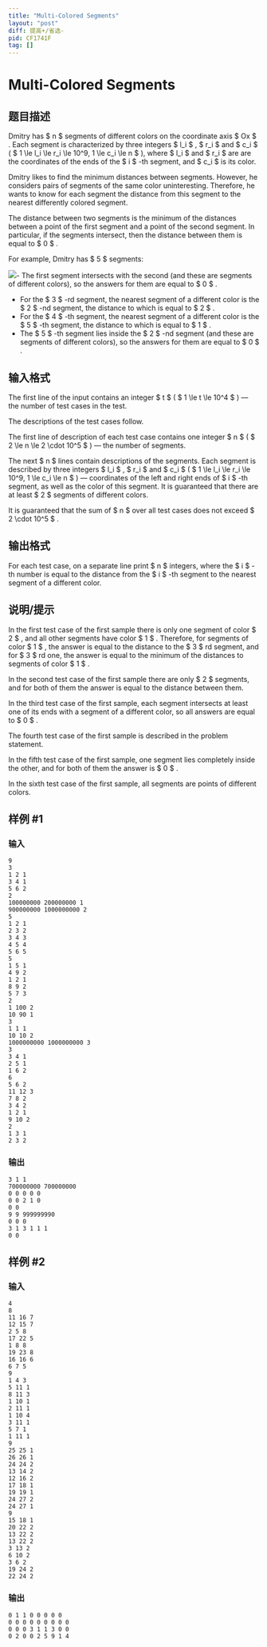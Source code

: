 ```yaml
---
title: "Multi-Colored Segments"
layout: "post"
diff: 提高+/省选-
pid: CF1741F
tag: []
---
```


# Multi-Colored Segments

## 题目描述

Dmitry has $ n $ segments of different colors on the coordinate axis $ Ox $ . Each segment is characterized by three integers $ l_i $ , $ r_i $ and $ c_i $ ( $ 1 \le l_i \le r_i \le 10^9, 1 \le c_i \le n $ ), where $ l_i $ and $ r_i $ are are the coordinates of the ends of the $ i $ -th segment, and $ c_i $ is its color.

Dmitry likes to find the minimum distances between segments. However, he considers pairs of segments of the same color uninteresting. Therefore, he wants to know for each segment the distance from this segment to the nearest differently colored segment.

The distance between two segments is the minimum of the distances between a point of the first segment and a point of the second segment. In particular, if the segments intersect, then the distance between them is equal to $ 0 $ .

For example, Dmitry has $ 5 $ segments:

 ![](https://cdn.luogu.com.cn/upload/vjudge_pic/CF1741F/79204e7473b447d8fc1f451b9209c375a1af681c.png)- The first segment intersects with the second (and these are segments of different colors), so the answers for them are equal to $ 0 $ .
- For the $ 3 $ -rd segment, the nearest segment of a different color is the $ 2 $ -nd segment, the distance to which is equal to $ 2 $ .
- For the $ 4 $ -th segment, the nearest segment of a different color is the $ 5 $ -th segment, the distance to which is equal to $ 1 $ .
- The $ 5 $ -th segment lies inside the $ 2 $ -nd segment (and these are segments of different colors), so the answers for them are equal to $ 0 $ .

## 输入格式

The first line of the input contains an integer $ t $ ( $ 1 \le t \le 10^4 $ ) — the number of test cases in the test.

The descriptions of the test cases follow.

The first line of description of each test case contains one integer $ n $ ( $ 2 \le n \le 2 \cdot 10^5 $ ) — the number of segments.

The next $ n $ lines contain descriptions of the segments. Each segment is described by three integers $ l_i $ , $ r_i $ and $ c_i $ ( $ 1 \le l_i \le r_i \le 10^9, 1 \le c_i \le n $ ) — coordinates of the left and right ends of $ i $ -th segment, as well as the color of this segment. It is guaranteed that there are at least $ 2 $ segments of different colors.

It is guaranteed that the sum of $ n $ over all test cases does not exceed $ 2 \cdot 10^5 $ .

## 输出格式

For each test case, on a separate line print $ n $ integers, where the $ i $ -th number is equal to the distance from the $ i $ -th segment to the nearest segment of a different color.

## 说明/提示

In the first test case of the first sample there is only one segment of color $ 2 $ , and all other segments have color $ 1 $ . Therefore, for segments of color $ 1 $ , the answer is equal to the distance to the $ 3 $ rd segment, and for $ 3 $ rd one, the answer is equal to the minimum of the distances to segments of color $ 1 $ .

In the second test case of the first sample there are only $ 2 $ segments, and for both of them the answer is equal to the distance between them.

In the third test case of the first sample, each segment intersects at least one of its ends with a segment of a different color, so all answers are equal to $ 0 $ .

The fourth test case of the first sample is described in the problem statement.

In the fifth test case of the first sample, one segment lies completely inside the other, and for both of them the answer is $ 0 $ .

In the sixth test case of the first sample, all segments are points of different colors.

## 样例 #1

### 输入

```
9
3
1 2 1
3 4 1
5 6 2
2
100000000 200000000 1
900000000 1000000000 2
5
1 2 1
2 3 2
3 4 3
4 5 4
5 6 5
5
1 5 1
4 9 2
1 2 1
8 9 2
5 7 3
2
1 100 2
10 90 1
3
1 1 1
10 10 2
1000000000 1000000000 3
3
3 4 1
2 5 1
1 6 2
6
5 6 2
11 12 3
7 8 2
3 4 2
1 2 1
9 10 2
2
1 3 1
2 3 2
```

### 输出

```
3 1 1 
700000000 700000000 
0 0 0 0 0 
0 0 2 1 0 
0 0 
9 9 999999990 
0 0 0 
3 1 3 1 1 1 
0 0
```

## 样例 #2

### 输入

```
4
8
11 16 7
12 15 7
2 5 8
17 22 5
1 8 8
19 23 8
16 16 6
6 7 5
9
1 4 3
5 11 1
8 11 3
1 10 1
2 11 1
1 10 4
3 11 1
5 7 1
1 11 1
9
25 25 1
26 26 1
24 24 2
13 14 2
12 16 2
17 18 1
19 19 1
24 27 2
24 27 1
9
15 18 1
20 22 2
13 22 2
13 22 2
3 13 2
6 10 2
3 6 2
19 24 2
22 24 2
```

### 输出

```
0 1 1 0 0 0 0 0 
0 0 0 0 0 0 0 0 0 
0 0 0 3 1 1 3 0 0 
0 2 0 0 2 5 9 1 4
```


